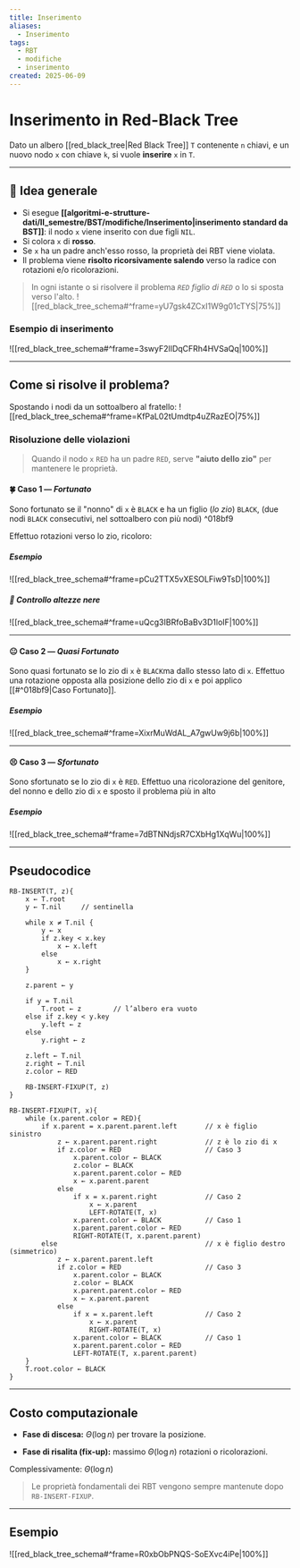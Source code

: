 ```yaml
---
title: Inserimento
aliases:
  - Inserimento
tags:
  - RBT
  - modifiche
  - inserimento
created: 2025-06-09
---
```

# Inserimento in Red-Black Tree

Dato un albero [[red_black_tree|Red Black Tree]] `T` contenente `n` chiavi, e un nuovo nodo `x` con chiave `k`, si vuole **inserire** `x` in `T`.

---

## 🧠 Idea generale

- Si esegue **[[algoritmi-e-strutture-dati/II_semestre/BST/modifiche/Inserimento|inserimento standard da BST]]**: il nodo `x` viene inserito con due figli `NIL`.
- Si colora `x` di **rosso**.
- Se `x` ha un padre anch'esso rosso, la proprietà dei RBT viene violata.
- Il problema viene **risolto ricorsivamente salendo** verso la radice con rotazioni e/o ricolorazioni.

> In ogni istante o si risolvere il problema _`RED` figlio di `RED`_ o lo si sposta verso l'alto.
![[red_black_tree_schema#^frame=yU7gsk4ZCxI1W9g01cTYS|75%]]
### Esempio di inserimento
![[red_black_tree_schema#^frame=3swyF2lIDqCFRh4HVSaQq|100%]]


---

## Come si risolve il problema?
Spostando i nodi da un sottoalbero al fratello:
![[red_black_tree_schema#^frame=KfPaL02tUmdtp4uZRazEO|75%]]
### Risoluzione delle violazioni

> Quando il nodo `x` `RED` ha un padre `RED`, serve **"aiuto dello zio"** per mantenere le proprietà.

#### 🍀 Caso 1 — _Fortunato_
Sono fortunato se il "nonno" di `x` è `BLACK` e ha un figlio (_lo zio_) `BLACK`, (due nodi `BLACK` consecutivi, nel sottoalbero con più nodi) ^018bf9

Effettuo rotazioni verso lo zio, ricoloro:
##### Esempio
![[red_black_tree_schema#^frame=pCu2TTX5vXESOLFiw9TsD|100%]]
##### 📎 Controllo altezze nere
![[red_black_tree_schema#^frame=uQcg3IBRfoBaBv3D1loIF|100%]]


---
#### 😐 Caso 2 — _Quasi Fortunato_
Sono quasi fortunato se lo zio di `x` è `BLACK`ma dallo stesso lato di `x`.
Effettuo una rotazione opposta alla posizione dello zio di `x` e poi applico [[#^018bf9|Caso Fortunato]].
##### Esempio
![[red_black_tree_schema#^frame=XixrMuWdAL_A7gwUw9j6b|100%]]

---
#### 😣 Caso 3 — _Sfortunato_
Sono sfortunato se lo zio di `x` è `RED`.
Effettuo una ricolorazione del genitore, del nonno e dello zio di `x` e sposto il problema più in alto
##### Esempio
![[red_black_tree_schema#^frame=7dBTNNdjsR7CXbHg1XqWu|100%]]

---
## Pseudocodice

```
RB-INSERT(T, z){
    x ← T.root
    y ← T.nil     // sentinella
    
    while x ≠ T.nil {
        y ← x
        if z.key < x.key
            x ← x.left
        else
            x ← x.right
    }
    
    z.parent ← y
    
    if y = T.nil
        T.root ← z        // l’albero era vuoto
    else if z.key < y.key
        y.left ← z
    else
        y.right ← z
    
    z.left ← T.nil
    z.right ← T.nil
    z.color ← RED
    
    RB-INSERT-FIXUP(T, z)
}

RB-INSERT-FIXUP(T, x){
    while (x.parent.color = RED){
        if x.parent = x.parent.parent.left       // x è figlio sinistro
            z ← x.parent.parent.right            // z è lo zio di x
            if z.color = RED                     // Caso 3
                x.parent.color ← BLACK
                z.color ← BLACK
                x.parent.parent.color ← RED
                x ← x.parent.parent
            else
                if x = x.parent.right            // Caso 2
                    x ← x.parent
                    LEFT-ROTATE(T, x)
                x.parent.color ← BLACK           // Caso 1
                x.parent.parent.color ← RED
                RIGHT-ROTATE(T, x.parent.parent)
        else                                     // x è figlio destro (simmetrico)
            z ← x.parent.parent.left
            if z.color = RED                     // Caso 3
                x.parent.color ← BLACK
                z.color ← BLACK
                x.parent.parent.color ← RED
                x ← x.parent.parent
            else
                if x = x.parent.left             // Caso 2
                    x ← x.parent
                    RIGHT-ROTATE(T, x)
                x.parent.color ← BLACK           // Caso 1
                x.parent.parent.color ← RED
                LEFT-ROTATE(T, x.parent.parent)
	}
    T.root.color ← BLACK
}
```

---
## Costo computazionale

- **Fase di discesa:** $\Theta(\log n)$ per trovare la posizione.
    
- **Fase di risalita (fix-up):** massimo $\Theta(\log n)$ rotazioni o ricolorazioni.
    

 Complessivamente: $\Theta(\log n)$

> Le proprietà fondamentali dei RBT vengono sempre mantenute dopo `RB-INSERT-FIXUP`.


---

## Esempio
![[red_black_tree_schema#^frame=R0xbObPNQS-SoEXvc4iPe|100%]]

